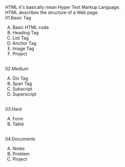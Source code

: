 HTML it's basically mean Hyper Text Markup Language.
<br>
HTML describes the structure of a Web page.
<br>
01.Basic Tag
<ol type="A">
    <li>Basic HTML code</li>
    <li>Heading Tag</li>
    <li>List Tag</li>
    <li>Anchor Tag</li>
    <li>Image Tag</li>
    <li>Project</li>
</ol>
<br>
02.Medium
<ol type="A">
    <li>Div Tag</li>
    <li>Span Tag</li>
    <li>Subscript</li>
    <li>Superscript</li>
</ol>    
<br>   
03.Hard
<ol type="A">
    <li>Form</li>
    <li>Table</li>
</ol>
<br>   
04.Documents
<ol type="A">
    <li>Notes</li>
    <li>Problem</li>
    <li>Project</li>
</ol>   